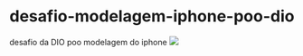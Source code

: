# desafio-modelagem-iphone-poo-dio 
 desafio da DIO poo modelagem do iphone
[![](https://mermaid.ink/img/pako:eNqFk8FuozAQhl8F-ZSoaZQAKWD1stpeetjVSl31UHGZ4gmxCh404KpNNu--BtKUhCqdi7Hn1z_f2MNOZKRQSJEVUNd3GnKGMjWei_tqQwa923_X1x5jxaRsQ_zL1jqDYiyBChiLDf3FAtdkdEZjjYFXzEER35sG2WAzlMjLVeQ3FeRX7r2g623svuuzbVx5DWXAk6k3iGG6Aluf5Yfp2iFlmgwcvCdlt0jvoWFt8mmv3Q9xxt2c8BQ6d_WMLZHpaHNSExo0Ci8wa2eqgX8SM2p6pG0r_YJkdG8nIPimnzX_gVwbmFguzno6sCjdt_-bXuHHM3xCnRJbKPQWPtymZ9h7MROu3xK0chPZUaSi2WCJqZDuUwG_pCI1rQ7cQz68m0zIhi3OBJPNN0KuoajdzlbKXc9hnI-nFRghd-JNyCiZJ8HNMvHjRbQMF3E8E-9Chv58FQaJn_iR7y-Wgb_az8SWyDks5vEquknCII7CYJUsg87tqcv1AKh0O1qHv6ld9v8BDq8GXg?type=png)](https://mermaid.live/edit#pako:eNqFk8FuozAQhl8F-ZSoaZQAKWD1stpeetjVSl31UHGZ4gmxCh404KpNNu--BtKUhCqdi7Hn1z_f2MNOZKRQSJEVUNd3GnKGMjWei_tqQwa923_X1x5jxaRsQ_zL1jqDYiyBChiLDf3FAtdkdEZjjYFXzEER35sG2WAzlMjLVeQ3FeRX7r2g623svuuzbVx5DWXAk6k3iGG6Aluf5Yfp2iFlmgwcvCdlt0jvoWFt8mmv3Q9xxt2c8BQ6d_WMLZHpaHNSExo0Ci8wa2eqgX8SM2p6pG0r_YJkdG8nIPimnzX_gVwbmFguzno6sCjdt_-bXuHHM3xCnRJbKPQWPtymZ9h7MROu3xK0chPZUaSi2WCJqZDuUwG_pCI1rQ7cQz68m0zIhi3OBJPNN0KuoajdzlbKXc9hnI-nFRghd-JNyCiZJ8HNMvHjRbQMF3E8E-9Chv58FQaJn_iR7y-Wgb_az8SWyDks5vEquknCII7CYJUsg87tqcv1AKh0O1qHv6ld9v8BDq8GXg)
